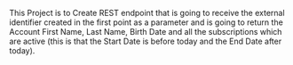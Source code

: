 This Project is to Create REST endpoint that is going to receive the external identifier created in the first point as a parameter and is going to return the Account First Name, Last Name, Birth Date and all the subscriptions which are active (this is that the Start Date is before today and the End Date after today).
